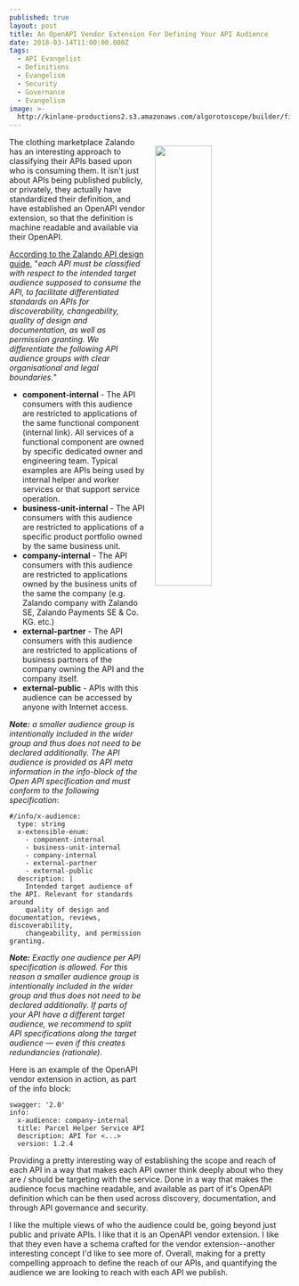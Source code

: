 ```yaml
---
published: true
layout: post
title: An OpenAPI Vendor Extension For Defining Your API Audience
date: 2018-03-14T11:00:00.000Z
tags:
  - API Evangelist
  - Definitions
  - Evangelism
  - Security
  - Governance
  - Evangelism
image: >-
  http://kinlane-productions2.s3.amazonaws.com/algorotoscope/builder/filtered/97_193_800_500_0_max_0_1_-1.jpg
---
```

<p><img src="{{ page.image }}" width="45%" align="right" style="padding: 15px;" /></p>The clothing marketplace Zalando has an interesting approach to classifying their APIs based upon who is consuming them. It isn't just about APIs being published publicly, or privately, they actually have standardized their definition, and have established an OpenAPI vendor extension, so that the definition is machine readable and available via their OpenAPI.

[According to the Zalando API design guide](http://zalando.github.io/restful-api-guidelines/index.html#219), "_each API must be classified with respect to the intended target audience supposed to consume the API, to facilitate differentiated standards on APIs for discoverability, changeability, quality of design and documentation, as well as permission granting. We differentiate the following API audience groups with clear organisational and legal boundaries._"

- **component-internal** - The API consumers with this audience are restricted to applications of the same functional component (internal link). All services of a functional component are owned by specific dedicated owner and engineering team. Typical examples are APIs being used by internal helper and worker services or that support service operation.
- **business-unit-internal** - The API consumers with this audience are restricted to applications of a specific product portfolio owned by the same business unit.
- **company-internal** - The API consumers with this audience are restricted to applications owned by the business units of the same the company (e.g. Zalando company with Zalando SE, Zalando Payments SE & Co. KG. etc.)
- **external-partner** - The API consumers with this audience are restricted to applications of business partners of the company owning the API and the company itself.
- **external-public** - APIs with this audience can be accessed by anyone with Internet access.

_**Note:** a smaller audience group is intentionally included in the wider group and thus does not need to be declared additionally. The API audience is provided as API meta information in the info-block of the Open API specification and must conform to the following specification_:
```
#/info/x-audience:
  type: string
  x-extensible-enum:
    - component-internal
    - business-unit-internal
    - company-internal
    - external-partner
    - external-public
  description: |
    Intended target audience of the API. Relevant for standards around
    quality of design and documentation, reviews, discoverability,
    changeability, and permission granting.
```
_**Note:** Exactly one audience per API specification is allowed. For this reason a smaller audience group is intentionally included in the wider group and thus does not need to be declared additionally. If parts of your API have a different target audience, we recommend to split API specifications along the target audience — even if this creates redundancies (rationale)._

Here is an example of the OpenAPI vendor extension in action, as part of the info block:
```
swagger: '2.0'
info:
  x-audience: company-internal
  title: Parcel Helper Service API
  description: API for <...>
  version: 1.2.4
```
Providing a pretty interesting way of establishing the scope and reach of each API in a way that makes each API owner think deeply about who they are / should be targeting with the service. Done in a way that makes the audience focus machine readable, and available as part of it's OpenAPI definition which can be then used across discovery, documentation, and through API governance and security.

I like the multiple views of who the audience could be, going beyond just public and private APIs. I like that it is an OpenAPI vendor extension. I like that they even have a schema crafted for the vendor extension--another interesting concept I'd like to see more of. Overall, making for a pretty compelling approach to define the reach of our APIs, and quantifying the audience we are looking to reach with each API we publish.
